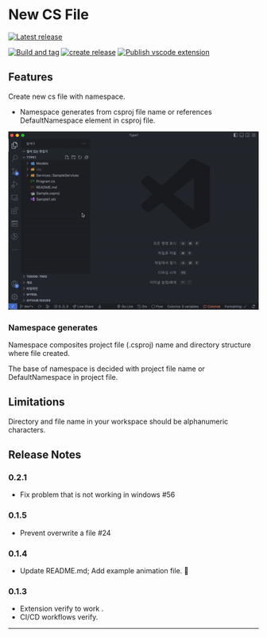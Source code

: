 # New CS File

<!--
![Visual Studio Marketplace Version](https://img.shields.io/visual-studio-marketplace/v/bbonkr.kr-bbon-vscode-plugins-newcsfile?style=for-the-badge)
-->

[![Latest release](https://img.shields.io/github/v/release/bbonkr/vscode-extensions-new-cs-file?style=for-the-badge)](https://marketplace.visualstudio.com/items?itemName=bbonkr.kr-bbon-vscode-plugins-newcsfile)

[![Build and tag](https://github.com/bbonkr/vscode-extensions-new-cs-file/actions/workflows/build-and-tag.yml/badge.svg)](https://github.com/bbonkr/vscode-extensions-new-cs-file/actions/workflows/build-and-tag.yml) [![create release](https://github.com/bbonkr/vscode-extensions-new-cs-file/actions/workflows/create-release.yml/badge.svg)](https://github.com/bbonkr/vscode-extensions-new-cs-file/actions/workflows/create-release.yml) [![Publish vscode extension](https://github.com/bbonkr/vscode-extensions-new-cs-file/actions/workflows/publish-vscode-extension.yml/badge.svg)](https://github.com/bbonkr/vscode-extensions-new-cs-file/actions/workflows/publish-vscode-extension.yml)

## Features

Create new cs file with namespace.

- Namespace generates from csproj file name or references DefaultNamespace element in csproj file.

<!--

> Tip: Many popular extensions utilize animations. This is an excellent way to show off your extension! We recommend short, focused animations that are easy to follow.
-->

![example](./assets/example.gif)

### Namespace generates

Namespace composites project file (.csproj) name and directory structure where file created.

The base of namespace is decided with project file name or DefaultNamespace in project file.

## Limitations

Directory and file name in your workspace should be alphanumeric characters.

## Release Notes

### 0.2.1

- Fix problem that is not working in windows #56

### 0.1.5

- Prevent overwrite a file #24

### 0.1.4

- Update README.md; Add example animation file. 🫣

### 0.1.3

- Extension verify to work .
- CI/CD workflows verify.

---
